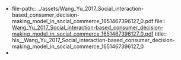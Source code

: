 - file-path:: ../assets/Wang_Yu_2017_Social_interaction-based_consumer_decision-making_model_in_social_commerce_1651467396127_0.pdf
  file:: [Wang_Yu_2017_Social_interaction-based_consumer_decision-making_model_in_social_commerce_1651467396127_0.pdf](../assets/Wang_Yu_2017_Social_interaction-based_consumer_decision-making_model_in_social_commerce_1651467396127_0.pdf)
  title:: hls__Wang_Yu_2017_Social_interaction-based_consumer_decision-making_model_in_social_commerce_1651467396127_0
-
